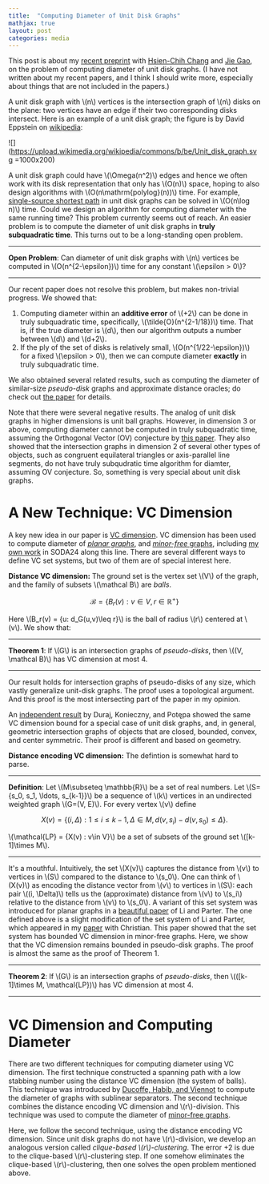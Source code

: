 ```yaml
---
title:  "Computing Diameter of Unit Disk Graphs"
mathjax: true
layout: post
categories: media
---
```


This post is about my [recent preprint](https://arxiv.org/abs/2401.12881) with [Hsien-Chih Chang](https://hcsoso.github.io/) and [Jie Gao](https://sites.rutgers.edu/jie-gao/about/), on the problem of computing diameter of unit disk graphs. (I have not written about my recent papers, and I think I should write more, especially about things that are not included in the papers.)

A unit disk graph with \\(n\\) vertices is the intersection graph of \\(n\\) disks on the plane: two vertices have an edge if their two corresponding disks intersect. Here is an example of a unit disk graph; the figure is by David Eppstein on [wikipedia](https://en.wikipedia.org/wiki/Unit_disk_graph#/media/File:Unit_disk_graph.svg):

![](https://upload.wikimedia.org/wikipedia/commons/b/be/Unit_disk_graph.svg =1000x200)

A unit disk graph could have \\(\Omega(n^2)\\) edges and hence we often work with its disk representation that only has \\(O(n)\\) space, hoping to also design algorithms with \\(O(n\mathrm{polylog}(n))\\) time. For example, [single-source shortest path](https://www.sciencedirect.com/science/article/pii/S092577211400128X) in unit disk graphs can be solved in \\(O(n\log n)\\) time. Could we design an algorithm for computing diameter with the same running time? This problem currently seems out of reach. An easier problem is to compute the diameter of unit disk graphs in **truly subquadratic time**. This turns out to be a long-standing open problem. 


***
**Open Problem**: Can diameter of unit disk graphs with \\(n\\) vertices be computed in \\(O(n^{2-\epsilon})\\) time for any constant \\(\epsilon > 0\\)?

***

Our recent paper does not resolve this problem, but makes non-trivial progress. We showed that:
1. Computing diameter within an **additive error** of \\(+2\\) can be done in truly subquadratic time, specifically,  \\(\tilde{O}(n^{2-1/18})\\) time. That is, if the true diameter is \\(d\\), then our algorithm outputs a number between \\(d\\) and \\(d+2\\). 
2. If the ply of the set of disks is relatively small, \\(O(n^{1/22-\epsilon})\\) for a fixed \\(\epsilon > 0\\), then we can compute diameter **exactly**  in truly subquadratic time.

We also obtained several related results, such as computing the diameter of  similar-size *pseudo-disk* graphs and approximate distance oracles; do check out [the paper](https://arxiv.org/pdf/2401.12881.pdf) for details.

Note that there were several negative results. The analog of unit disk graphs in higher dimensions is unit ball graphs. However, in dimension 3 or above, computing diameter cannot be computed in truly subquadratic time, assuming the Orthogonal Vector (OV) conjecture by [this paper](https://arxiv.org/pdf/2203.03663.pdf). They also showed that the intersection graphs in dimension 2 of several other types of objects, such as congruent equilateral triangles or axis-parallel line segments, do not have truly subqudratic time algorithm for diamter, assuming OV conjecture. So, something is very special about unit disk graphs.


# A New Technique: VC Dimension

A key new idea in our paper is [VC dimension](https://en.wikipedia.org/wiki/Vapnik%E2%80%93Chervonenkis_dimension). VC dimension has been used to compute diameter of [*planar graphs*](https://arxiv.org/abs/1912.11491), and [*minor-free* graphs](https://arxiv.org/abs/1907.04385), including [my own work](https://arxiv.org/abs/2304.01790) in SODA24 along this line. There are several different ways to define VC set systems, but two of them are of special interest here.

**Distance VC dimension:** The ground set is the vertex set \\(V\\) of the graph, and the family of subsets \\(\mathcal B\\) are *balls*. 

$$\mathcal B = \{B_r(v): v\in V, r\in \mathbb{R}^+\}$$

Here \\(B_r(v) = \{u: d_G(u,v)\leq r\}\\) is  the ball of radius \\(r\\) centered at \\(v\\). We show that:

***
**Theorem 1**: If \\(G\\) is an intersection graphs of *pseudo-disks*, then \\((V, \mathcal B)\\) has VC dimension at most 4. 

***

Our result holds for intersection graphs of pseudo-disks of any size, which vastly generalize unit-disk graphs.  The proof uses a topological argument. And this proof is the most intersecting part of the paper in my opinion.

An [independent result](https://arxiv.org/abs/2307.08162) by Duraj, Konieczny, and Potępa showed the same VC dimension bound for a special case of unit disk graphs, and, in general, geometric intersection graphs of objects that are closed, bounded, convex, and center symmetric.  Their proof is different and based on geometry.


**Distance encoding VC dimension:** The defintion is somewhat hard to parse.


***
**Definition**:  Let \\(M\subseteq \mathbb{R}\\) be a set of real numbers. Let \\(S=\{s_0, s_1, \ldots, s_{k-1}\}\\) be a sequence of \\(k\\) vertices in an undirected weighted graph \\(G=(V, E)\\).  For every vertex \\(v\\) define 

$$X(v) = \{ (i, \Delta) : 1\leq i \leq k-1, \Delta \in M, d(v, s_i)-d(v, s_0)\leq \Delta \}.$$

\\(\mathcal{LP} = \{X(v) : v\in V\}\\) be a set of subsets of the ground set \\([k-1]\times M\\).

***

It's a mouthful. Intuitively, the set \\(X(v)\\) captures the distance from \\(v\\) to vertices in \\(S\\) compared to the distance to \\(s_0\\). One can think of \\(X(v)\\) as encoding  the distance vector from \\(v\\) to vertices in \\(S\\): each pair \\((i, \Delta)\\) tells us the  (approximate) distance from \\(v\\) to \\(s_i\\) relative to the distance from \\(v\\) to \\(s_0\\). A variant of this set system was introduced for planar graphs in a [beautiful paper](https://arxiv.org/abs/1912.11491) of Li and Parter. The one defined above is a slight modification of the set system of Li and Parter, which appeared in my [paper](https://arxiv.org/abs/2304.01790) with Christian. This paper showed that the set system has bounded VC dimension in minor-free graphs. Here, we show that the VC dimension remains bounded in pseudo-disk graphs. The proof is almost the same as the proof of Theorem 1. 



***
**Theorem 2**: If \\(G\\) is an intersection graphs of *pseudo-disks*, then \\(([k-1]\times M, \mathcal{LP})\\) has VC dimension at most 4. 

***

# VC Dimension and Computing Diameter

There are two different techniques for computing diameter using VC dimension. The first technique constructed a spanning path with a low stabbing number using the distance VC dimension (the system of balls).  This technique was introduced by  [Ducoffe, Habib, and Viennot](https://arxiv.org/abs/1907.04385) to compute the diameter of graphs with sublinear separators. The second technique combines the distance encoding VC dimension and \\(r\\)-division. This technique was used to compute the diameter of [minor-free graphs](https://arxiv.org/abs/2304.01790). 

Here, we follow the second technique, using the distance encoding VC dimension. Since unit disk graphs do not have \\(r\\)-division, we develop an analogous version called *clique-based \\(r\\)-clustering*. The error +2 is due to the  clique-based \\(r\\)-clustering step. If one somehow eliminates the clique-based \\(r\\)-clustering, then one solves the open problem mentioned above.


